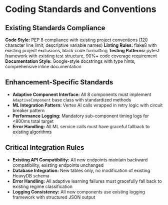 # Coding Standards and Conventions

## Existing Standards Compliance

**Code Style:** PEP 8 compliance with existing project conventions (120 character line limit, descriptive variable names)
**Linting Rules:** flake8 with existing project exclusions, black code formatting
**Testing Patterns:** pytest framework with existing test structure, 90%+ code coverage requirement
**Documentation Style:** Google-style docstrings with type hints, comprehensive inline documentation

## Enhancement-Specific Standards

- **Adaptive Component Interface:** All 8 components must implement `AdaptiveComponent` base class with standardized methods
- **ML Integration Pattern:** Vertex AI calls wrapped in retry logic with circuit breaker pattern
- **Performance Logging:** Mandatory sub-component timing logs for <800ms total target
- **Error Handling:** All ML service calls must have graceful fallback to existing algorithms

## Critical Integration Rules

- **Existing API Compatibility:** All new endpoints maintain backward compatibility, existing endpoints unchanged
- **Database Integration:** New tables only, no modification of existing HeavyDB schema
- **Error Handling:** All adaptive learning failures must gracefully fall back to existing regime classification
- **Logging Consistency:** All new components use existing logging framework with structured JSON output
